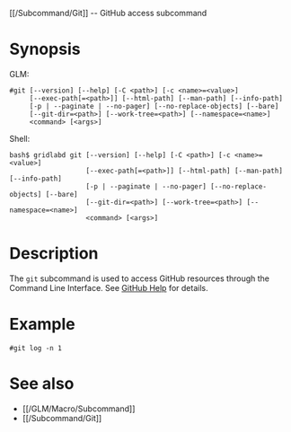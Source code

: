 [[/Subcommand/Git]] -- GitHub access subcommand

# Synopsis

GLM:

~~~
#git [--version] [--help] [-C <path>] [-c <name>=<value>]
     [--exec-path[=<path>]] [--html-path] [--man-path] [--info-path]
     [-p | --paginate | --no-pager] [--no-replace-objects] [--bare]
     [--git-dir=<path>] [--work-tree=<path>] [--namespace=<name>]
     <command> [<args>]
~~~

Shell:

~~~
bash$ gridlabd git [--version] [--help] [-C <path>] [-c <name>=<value>]
                   [--exec-path[=<path>]] [--html-path] [--man-path] [--info-path]
                   [-p | --paginate | --no-pager] [--no-replace-objects] [--bare]
                   [--git-dir=<path>] [--work-tree=<path>] [--namespace=<name>]
                   <command> [<args>]
~~~

# Description

The `git` subcommand is used to access GitHub resources through the Command Line Interface. See [GitHub Help](https://help.github.com/) for details.

# Example
~~~
#git log -n 1
~~~

# See also
* [[/GLM/Macro/Subcommand]]
* [[/Subcommand/Git]]
